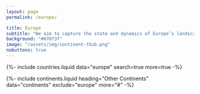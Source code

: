 ```yaml
---
layout: page
permalink: /europe/

title: Europe
subtitle: "We aim to capture the state and dynamics of Europe’s landscape."
background: "#07073f"
image: "/assets/img/continent-thub.png"
nobuttons: true
---
```


{%-
include countries.liquid
data="europe"
search=true
more=true
-%}

{%-
include continents.liquid
heading="Other Continents"
data="continents"
exclude="europe"
more="#"
-%}